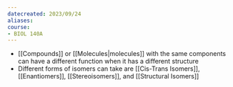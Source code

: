 ```yaml
---
datecreated: 2023/09/24
aliases: 
course:
- BIOL 140A
---
```

- [[Compounds]] or [[Molecules|molecules]] with the same components can have a different function when it has a different structure
- Different forms of isomers can take are [[Cis-Trans Isomers]], [[Enantiomers]], [[Stereoisomers]], and [[Structural Isomers]]